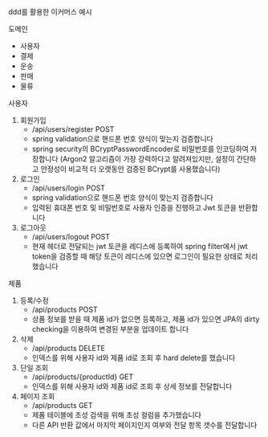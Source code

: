 ddd를 활용한 이커머스 예시

도메인
- 사용자
- 결제
- 운송
- 판매
- 물류


사용자

1. 회원가입
   - /api/users/register POST
   - spring validation으로 핸드폰 번호 양식이 맞는지 검증합니다
   - spring security의 BCryptPasswordEncoder로 비밀번호를 인코딩하여 저장합니다 (Argon2 알고리즘이 가장 강력하다고 알려져있지만, 설정이 간단하고 안정성이 비교적 더 오랫동안 검증된 BCrypt를 사용했습니다)
2. 로그인
   - /api/users/login POST
   - spring validation으로 핸드폰 번호 양식이 맞는지 검증합니다
   - 입력된 휴대폰 번호 및 비밀번호로 사용자 인증을 진행하고 Jwt 토큰을 반환합니다
3. 로그아웃
   - /api/users/logout POST
   - 현재 헤더로 전달되는 jwt 토큰을 레디스에 등록하여 spring filter에서 jwt token을 검증할 때 해당 토큰이 레디스에 있으면 로그인이 필요한 상태로 처리했습니다
  
제품

1. 등록/수정
   - /api/products POST
   - 상품 정보를 받을 때 제품 id가 없으면 등록하고, 제품 id가 있으면 JPA의 dirty checking을 이용하여 변경된 부분을 업데이트 합니다
2. 삭제
   - /api/products DELETE
   - 인덱스를 위해 사용자 id와 제품 id로 조회 후 hard delete를 했습니다
3. 단일 조회
   - /api/products/{productId} GET
   - 인덱스를 위해 사용자 id와 제품 id로 조회 후 상세 정보를 전달합니다
4. 페이지 조회
   - /api/products GET
   - 제품 테이블에 초성 검색을 위해 초성 컬럼을 추가했습니다
   - 다른 API 반환 값에서 마지막 페이지인지 여부와 전달 항목 갯수를 전달합니다
